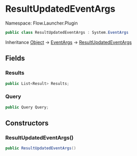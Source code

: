 # ResultUpdatedEventArgs

Namespace: Flow.Launcher.Plugin



```csharp
public class ResultUpdatedEventArgs : System.EventArgs
```

Inheritance [Object](https://docs.microsoft.com/en-us/dotnet/api/system.object) → [EventArgs](https://docs.microsoft.com/en-us/dotnet/api/system.eventargs) → [ResultUpdatedEventArgs](resultupdatedeventargs.md)

## Fields

### **Results**



```csharp
public List<Result> Results;
```

### **Query**



```csharp
public Query Query;
```

## Constructors

### **ResultUpdatedEventArgs()**



```csharp
public ResultUpdatedEventArgs()
```
